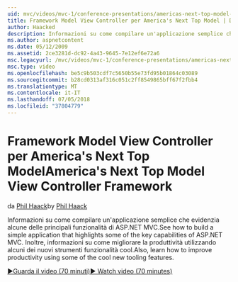 ```yaml
---
uid: mvc/videos/mvc-1/conference-presentations/americas-next-top-model-view-controller-framework
title: Framework Model View Controller per America's Next Top Model | Documenti Microsoft
author: Haacked
description: Informazioni su come compilare un'applicazione semplice che evidenzia alcune delle principali funzionalità di ASP.NET MVC. Inoltre, informazioni su come migliorare la produttività usando alcune delle...
ms.author: aspnetcontent
ms.date: 05/12/2009
ms.assetid: 2ce3281d-dc92-4a43-9645-7e12ef6e72a6
msc.legacyurl: /mvc/videos/mvc-1/conference-presentations/americas-next-top-model-view-controller-framework
msc.type: video
ms.openlocfilehash: be5c9b503cdf7c5650b55e73fd95b01864c03089
ms.sourcegitcommit: b28cd0313af316c051c2ff8549865bff67f2fbb4
ms.translationtype: MT
ms.contentlocale: it-IT
ms.lasthandoff: 07/05/2018
ms.locfileid: "37804779"
---
```

<a name="americas-next-top-model-view-controller-framework"></a><span data-ttu-id="b7242-104">Framework Model View Controller per America's Next Top Model</span><span class="sxs-lookup"><span data-stu-id="b7242-104">America's Next Top Model View Controller Framework</span></span>
====================
<span data-ttu-id="b7242-105">da [Phil Haack](https://github.com/Haacked)</span><span class="sxs-lookup"><span data-stu-id="b7242-105">by [Phil Haack](https://github.com/Haacked)</span></span>

<span data-ttu-id="b7242-106">Informazioni su come compilare un'applicazione semplice che evidenzia alcune delle principali funzionalità di ASP.NET MVC.</span><span class="sxs-lookup"><span data-stu-id="b7242-106">See how to build a simple application that highlights some of the key capabilities of ASP.NET MVC.</span></span> <span data-ttu-id="b7242-107">Inoltre, informazioni su come migliorare la produttività utilizzando alcuni dei nuovi strumenti funzionalità cool.</span><span class="sxs-lookup"><span data-stu-id="b7242-107">Also, learn how to improve productivity using some of the cool new tooling features.</span></span>

[<span data-ttu-id="b7242-108">&#9654;Guarda il video (70 minuti)</span><span class="sxs-lookup"><span data-stu-id="b7242-108">&#9654; Watch video (70 minutes)</span></span>](https://channel9.msdn.com/Blogs/ASP-NET-Site-Videos/americas-next-top-model-view-controller-framework)
